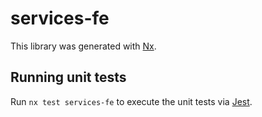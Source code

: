 # services-fe

This library was generated with [Nx](https://nx.dev).

## Running unit tests

Run `nx test services-fe` to execute the unit tests via [Jest](https://jestjs.io).
